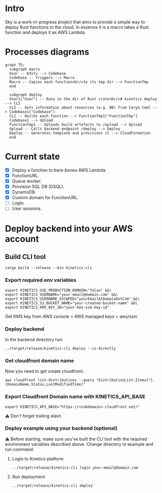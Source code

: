 # Intro

Sky is a work-in-progress project that aims to provide a simple way to deploy Rust functions to the cloud. In essence it
is a macro takes a Rust function and deploys it as AWS Lambda.

# Processes diagrams

```mermaid
graph TD;
  subgraph macro
  User -- Edits --> Codebase
  Codebase -- Triggers --> Macro
  Macro -- Copies each function<br/>to its tmp dir --> FunctionTmp
  end

  subgraph deploy
  User1["User"] -- Runs in the dir of Rust crate<br/># kinetics deploy --> CLI
  CLI -- Gets informatoin about resources (e.g. DB) from Cargo.toml --> Codebase1["Codebase"]
  CLI -- Builds each function --> FunctionTmp1["FunctionTmp"]
  Codebase1 --> Upload
  FunctionTmp1 -- Uploads build artefacts to /upload --> Upload
  Upload -- Calls backend endpoint /deploy --> Deploy
  Deploy -- Generates template and provisions it --> CloudFormation
  end
```

# Current state

- [x] Deploy a function to bare-bones AWS Lambda.
- [x] FunctionURL.
- [x] Queue worker.
- [x] Provision SQL DB (DSQL).
- [x] DynamoDB.
- [x] Custom domain for FunctionURL.
- [ ] Login.
- [ ] User sessions.

# Deploy backend into your AWS account

## Build CLI tool

```shell
cargo build --release --bin kinetics-cli
```

### Export required env variables

```shell
export KINETICS_USE_PRODUCTION_DOMAIN="false" &&\
export KINETICS_USERNAME="your-email@domain.com" &&\
export KINETICS_USERNAME_ESCAPED="yourEmailAtDomainDotCom" &&\
export KINETICS_S3_BUCKET_NAME="your-created-bucket-name" &&\
export KINETICS_KMS_KEY_ID="your-kms-ssm-key-id"
```

Get KMS key from AWS console > AWS managed keys > aws/ssm

### Deploy backend

In the backend directory run:

```shell
../target/release/kinetics-cli deploy --is-directly
```

### Get cloudfront domain name

Now you need to get create cloudfront:

```shell
aws cloudfront list-distributions --query "DistributionList.Items[*].[DomainName,Status,LastModifiedTime]"
```

### Export Cloudfront Domain name with KINETICS_API_BASE

```shell
export KINETICS_API_BASE="https://<subdomain>.cloudfront.net/"
```

⚠️ Don't forget trailing slash

### Deploy example using your backend (optional)

⚠️ Before starting, make sure you've built the CLI tool with the required environment variables described above.
Change directory to example and run command:

1. Login to Kinetics platform
    ```shell
    ../target/release/kinetics-cli login your-email@domain.com
    ```
2. Run deployment
    ```shell
    ../target/release/kinetics-cli deploy 
    ```
